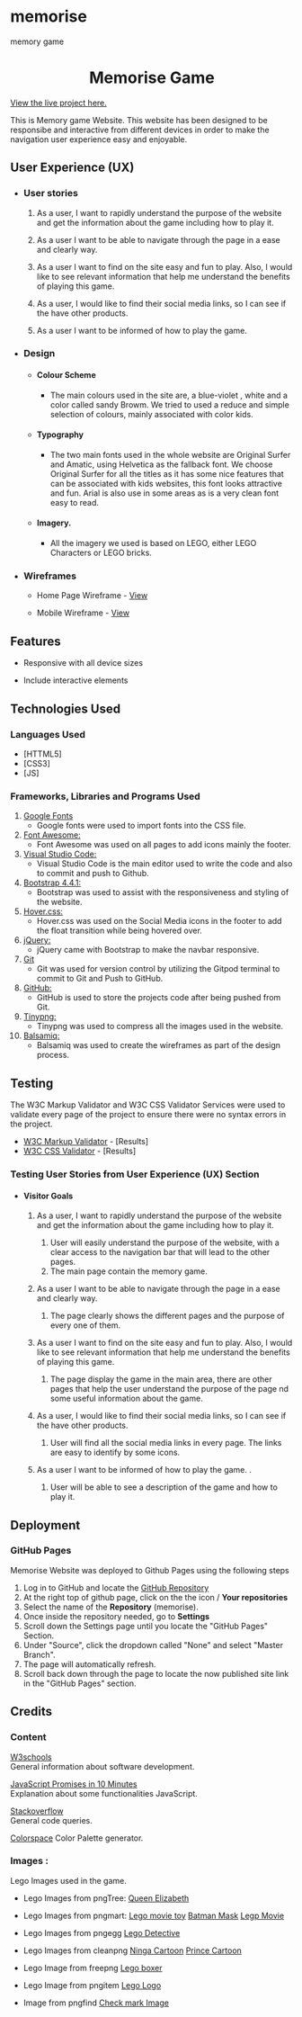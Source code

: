 # memorise
memory game

<h1 align="center">Memorise Game</h1>

[View the live project here.](https://andna5980.github.io/memorise/index.html)

This is Memory game Website. This website has been designed to be responsibe and interactive from different devices in order to make the navigation user experience easy and enjoyable.

## User Experience (UX)

-   ### User stories

    1. As a user, I want to rapidly understand the purpose of the website and get the information about the game including how to play it.

    2. As a user I want to be able to navigate through the page in a ease and clearly way.

    3. As a user I want to find on the site easy and fun to play. Also, I would like to see relevant information that help me understand the benefits of playing this game.

    4. As a user, I would like to find their social media links, so I can see if the have other products. 
    
    6. As a user I want to be informed of how to play the game. 

-  ### Design
    -   #### Colour Scheme 
        -   The main colours used in the site are, a blue-violet , white and a color called sandy Browm. We tried to used a reduce  and  simple selection of colours, mainly associated with color kids.
    -   #### Typography 
        -   The two main fonts used in the whole website are Original Surfer and  Amatic, using Helvetica as the fallback font. We choose Original Surfer for all the titles as it has some nice features that can be associated with kids websites, this font looks attractive and fun. Arial is also use in some areas as is a very clean font easy to read.  
    -   #### Imagery. 
        -   All the imagery we used is based on LEGO, either LEGO Characters or LEGO bricks.
        
*   ### Wireframes

    -   Home Page Wireframe - [View](https://github.com/andna5980/memorise/blob/main/assets/wireframes/homepage.pdf)

    -   Mobile Wireframe - [View](https://github.com/andna5980/memorise/blob/main/assets/wireframes/Mobile.pdf)

##  Features

-   Responsive with all device sizes

-   Include interactive elements

##  Technologies Used

### Languages Used

-   [HTTML5]
-   [CSS3]
-   [JS]

### Frameworks, Libraries and Programs Used

1.  [Google Fonts](https://fonts.google.com)
    - Google fonts were used to import fonts into the CSS file.
1.  [Font Awesome:](https://fontawesome.com/)
    - Font Awesome was used on all pages to add icons mainly the footer.
1. [Visual Studio Code:](https://code.visualstudio.com/)
    - Visual Studio Code is the main editor used to write the code and also to commit and push to Github.
1. [Bootstrap 4.4.1:](https://getbootstrap.com/docs/4.4/getting-started/introduction/)
    - Bootstrap was used to assist with the responsiveness and styling of the website.    
1. [Hover.css:](https://ianlunn.github.io/Hover/)
    - Hover.css was used on the Social Media icons in the footer to add the float transition while being hovered over.
1. [jQuery:](https://jquery.com/)
    - jQuery came with Bootstrap to make the navbar responsive.
1. [Git](https://git-scm.com/)
    - Git was used for version control by utilizing the Gitpod terminal to commit to Git and Push to GitHub.
1. [GitHub:](https://github.com/)
    - GitHub is used to store the projects code after being pushed from Git.
1. [Tinypng:](https://tinypng.com/)
    - Tinypng was used to compress all the images used in the website.
1. [Balsamiq:](https://balsamiq.com/)
    - Balsamiq was used to create the wireframes as part of the design process.

## Testing 

The W3C Markup Validator and W3C CSS Validator Services were used to validate every page of the project to ensure there were no syntax errors in the project.

-   [W3C Markup Validator](https://jigsaw.w3.org/css-validator/#validate_by_input) - [Results]
-   [W3C CSS Validator](https://jigsaw.w3.org/css-validator/#validate_by_input) - [Results]

### Testing User Stories from User Experience (UX) Section

-   ####    Visitor Goals

    1. As a user, I want to rapidly understand the purpose of the website and get the information about the game including how to play it.
        1. User will easily understand the purpose of the website, with a clear access to the navigation bar that will lead to the other pages.
        2. The main page contain the memory game. 
    
    2. As a user I want to be able to navigate through the page in a ease and clearly way. 
        1. The page clearly shows the different pages and the purpose of every one of them.
    
    3. As a user I want to find on the site easy and fun to play. Also, I would like to see relevant information that help me understand the benefits of playing          this game.
        1. The page display the game in the main area, there are other pages that help the user understand the purpose of the page nd some useful information about            the game. 
    
    4. As a user, I would like to find their social media links, so I can see if the have other products.
        1. User will find all the social media links in every page. The links are easy to identify by some icons.
    
    5. As a user I want to be informed of how to play the game. .
        1. User will be able to see a description of the game and how to play it.


## Deployment

### GitHub Pages

Memorise Website was deployed to Github Pages using the following steps 

1. Log in to GitHub and locate the [GitHub Repository](https://github.com/)
2. At the right top of github page, click on the the icon / **Your repositories**  
3. Select the name of the **Repository** (memorise).
4. Once inside the repository needed, go to **Settings**
5. Scroll down the Settings page until you locate the "GitHub Pages" Section.
6. Under "Source", click the dropdown called "None" and select "Master Branch".
7. The page will automatically refresh.
8. Scroll back down through the page to locate the now published site link in the "GitHub Pages" section.

     
## Credits

### Content

[W3schools](https://www.w3schools.com/)  
General information about software development.

[JavaScript Promises in 10 Minutes](https://www.youtube.com/watch?v=DHvZLI7Db8E&list=PLZlA0Gpn_vH-0FlQnruw2rd1HuiYJHHkm)  
Explanation about some functionalities JavaScript.

[Stackoverflow](https://stackoverflow.com/)  
General code queries.

[Colorspace](https://mycolor.space/)
Color Palette generator.  


### Images :

Lego Images used in the game.

* Lego Images from pngTree:
[Queen Elizabeth](https://pngtree.com/freepng/queen-elizabeth-in-lego-style_4860480.html)

* Lego Images from pngmart:
[Lego movie toy](http://www.pngmart.com/image/274993/png/274992)
[Batman Mask](http://www.pngmart.com/image/222915/png/222914)
[Legp Movie](http://www.pngmart.com/image/73187/png/73186)

* Lego Images from pngegg
[Lego Detective](https://www.pngegg.com/en/png-yqzwf/download)

* Lego Images from cleanpng
[Ninga Cartoon](https://www.cleanpng.com/png-lloyd-garmadon-lego-ninjago-sensei-wu-lego-minifig-2213566/download-png.html)
[Prince Cartoon](https://www.cleanpng.com/png-diana-prince-toy-lego-super-heroes-superhero-the-s-908609/download-png.html)

* Lego Image from freepng
[Lego boxer](https://www.freepng.es/png-0owgzl/download.html)

* Lego Image from pngitem
[Lego Logo](https://www.pngitem.com/middle/iRiTbJx_lego-logo-icon-hd-png-download/)

* Image from pngfind
[Check mark Image](https://www.pngfind.com/mpng/wwwhbx_kisspng-computer-icons-check-mark-presentation-symbol-ok/)



    
